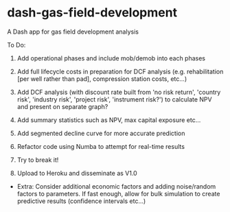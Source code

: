 # dash-gas-field-development
A Dash app for gas field development analysis


To Do:

1. Add operational phases and include mob/demob into each phases

2. Add full lifecycle costs in preparation for DCF analysis (e.g. rehabilitation [per well rather than pad], compression station costs, etc...)

3. Add DCF analysis (with discount rate built from 'no risk return', 'country risk', 'industry risk', 'project risk', 'instrument risk?') to calculate NPV and present on separate graph?

4. Add summary statistics such as NPV, max capital exposure etc...

5. Add segmented decline curve for more accurate prediction

6. Refactor code using Numba to attempt for real-time results

7. Try to break it!

8. Upload to Heroku and disseminate as V1.0

* Extra: Consider additional economic factors and adding noise/random factors to parameters. If fast enough, allow for bulk simulation to create predictive results (confidence intervals etc...)
